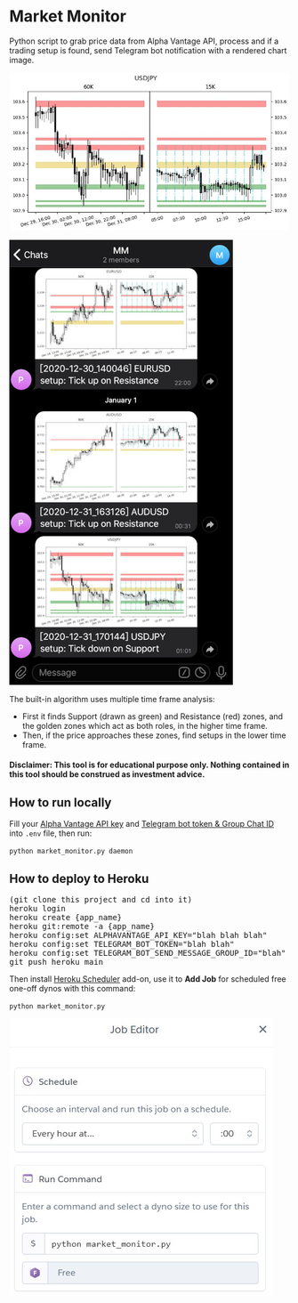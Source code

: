 # Market Monitor

Python script to grab price data from Alpha Vantage API, process and if a trading setup is found, send Telegram bot notification with a rendered chart image.

![Rendered chart](sample1.jpg)

![Telegram bot notification](sample2.jpg)

The built-in algorithm uses multiple time frame analysis:
* First it finds Support (drawn as green) and Resistance (red) zones, and the golden zones which act as both roles, in the higher time frame.
* Then, if the price approaches these zones, find setups in the lower time frame.

#### Disclaimer: This tool is for educational purpose only. Nothing contained in this tool should be construed as investment advice.

## How to run locally

Fill your [Alpha Vantage API key](https://www.alphavantage.co/support/#api-key) and [Telegram bot token & Group Chat ID](https://dev.to/rizkyrajitha/get-notifications-with-telegram-bot-537l) into ``.env`` file, then run:

``python market_monitor.py daemon``

## How to deploy to Heroku

<pre>
(git clone this project and cd into it)
heroku login
heroku create {app_name}
heroku git:remote -a {app_name}
heroku config:set ALPHAVANTAGE_API_KEY="blah blah blah"
heroku config:set TELEGRAM_BOT_TOKEN="blah blah"
heroku config:set TELEGRAM_BOT_SEND_MESSAGE_GROUP_ID="blah"
git push heroku main
</pre>
Then install [Heroku Scheduler](https://elements.heroku.com/addons/scheduler) add-on, use it to **Add Job** for scheduled free one-off dynos with this command:

``python market_monitor.py``

![Job Editor](sample3.jpg)
